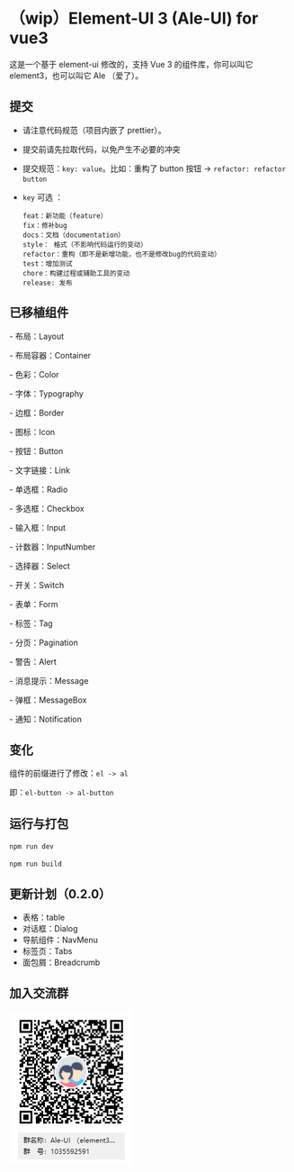 # （wip）Element-UI 3 (Ale-UI) for vue3

这是一个基于 element-ui 修改的，支持 Vue 3 的组件库，你可以叫它 element3，也可以叫它 Ale （爱了）。

## 提交

- 请注意代码规范（项目内嵌了 prettier）。

- 提交前请先拉取代码，以免产生不必要的冲突

- 提交规范：`key: value`。比如：重构了 button 按钮 -> `refactor: refactor button`

- `key` 可选 ：

  ```
  feat：新功能（feature）
  fix：修补bug
  docs：文档（documentation）
  style： 格式（不影响代码运行的变动）
  refactor：重构（即不是新增功能，也不是修改bug的代码变动）
  test：增加测试
  chore：构建过程或辅助工具的变动
  release: 发布
  ```

## 已移植组件

\- 布局：Layout

\- 布局容器：Container

\- 色彩：Color

\- 字体：Typography

\- 边框：Border

\- 图标：Icon

\- 按钮：Button

\- 文字链接：Link

\- 单选框：Radio

\- 多选框：Checkbox

\- 输入框：Input

\- 计数器：InputNumber

\- 选择器：Select

\- 开关：Switch

\- 表单：Form

\- 标签：Tag

\- 分页：Pagination

\- 警告：Alert

\- 消息提示：Message

\- 弹框：MessageBox

\- 通知：Notification

## 变化

组件的前缀进行了修改：`el -> al`

即：`el-button -> al-button`

## 运行与打包

`npm run dev`

`npm run build`

## 更新计划（0.2.0）

- 表格：table
- 对话框：Dialog
- 导航组件：NavMenu
- 标签页：Tabs
- 面包屑：Breadcrumb

## 加入交流群

![image-20200904185952422](README.assets/image-20200904185952422.png)
